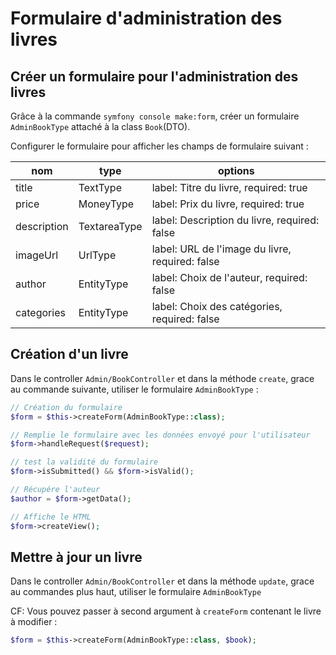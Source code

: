 # Formulaire d'administration des livres

## Créer un formulaire pour l'administration des livres

Grâce à la commande `symfony console make:form`, créer un formulaire
`AdminBookType` attaché à la class `Book`(DTO).

Configurer le formulaire pour afficher les champs de formulaire suivant :

| nom         | type         | options                                         |
| ----------- | ------------ | ----------------------------------------------- |
| title       | TextType     | label: Titre du livre, required: true           |
| price       | MoneyType    | label: Prix du livre, required: true            |
| description | TextareaType | label: Description du livre, required: false    |
| imageUrl    | UrlType      | label: URL de l'image du livre, required: false |
| author      | EntityType   | label: Choix de l'auteur, required: false       |
| categories  | EntityType   | label: Choix des catégories, required: false    |

## Création d'un livre

Dans le controller `Admin/BookController` et dans la méthode `create`,
grace au commande suivante, utiliser le formulaire `AdminBookType` :

```php
// Création du formulaire
$form = $this->createForm(AdminBookType::class);

// Remplie le formulaire avec les données envoyé pour l'utilisateur
$form->handleRequest($request);

// test la validité du formulaire
$form->isSubmitted() && $form->isValid();

// Récupére l'auteur
$author = $form->getData();

// Affiche le HTML
$form->createView();
```

## Mettre à jour un livre

Dans le controller `Admin/BookController` et dans la méthode `update`,
grace au commandes plus haut, utiliser le formulaire `AdminBookType`

CF: Vous pouvez passer à second argument à `createForm` contenant le livre
à modifier :

```php
$form = $this->createForm(AdminBookType::class, $book);
```
